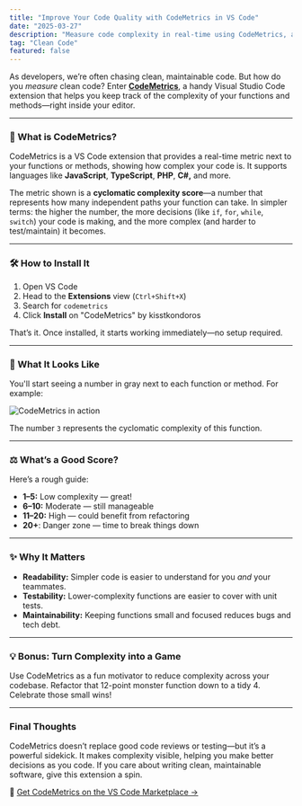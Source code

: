 ```yaml
---
title: "Improve Your Code Quality with CodeMetrics in VS Code"
date: "2025-03-27"
description: "Measure code complexity in real-time using CodeMetrics, a lightweight VS Code extension that helps you write cleaner, more maintainable code."
tag: "Clean Code"
featured: false
---
```


As developers, we’re often chasing clean, maintainable code. But how do you _measure_ clean code? Enter [**CodeMetrics**](https://marketplace.visualstudio.com/items?itemName=kisstkondoros.vscode-codemetrics), a handy Visual Studio Code extension that helps you keep track of the complexity of your functions and methods—right inside your editor.

---

### 🧠 What is CodeMetrics?

CodeMetrics is a VS Code extension that provides a real-time metric next to your functions or methods, showing how complex your code is. It supports languages like **JavaScript**, **TypeScript**, **PHP**, **C#,** and more.

The metric shown is a **cyclomatic complexity score**—a number that represents how many independent paths your function can take. In simpler terms: the higher the number, the more decisions (like `if`, `for`, `while`, `switch`) your code is making, and the more complex (and harder to test/maintain) it becomes.

---

### 🛠 How to Install It

1. Open VS Code
2. Head to the **Extensions** view (`Ctrl+Shift+X`)
3. Search for `codemetrics`
4. Click **Install** on "CodeMetrics" by kisstkondoros

That’s it. Once installed, it starts working immediately—no setup required.

---

### 👀 What It Looks Like

You'll start seeing a number in gray next to each function or method. For example:

<img src="/images/blog/improve-your-code-quality-with-codemetrics/img-codemetric-1.jpg" alt="CodeMetrics in action" />

The number `3` represents the cyclomatic complexity of this function.

---

### ⚖️ What’s a Good Score?

Here’s a rough guide:

- **1–5:** Low complexity — great!
- **6–10:** Moderate — still manageable
- **11–20:** High — could benefit from refactoring
- **20+**: Danger zone — time to break things down

---

### ✨ Why It Matters

- **Readability:** Simpler code is easier to understand for you _and_ your teammates.
- **Testability:** Lower-complexity functions are easier to cover with unit tests.
- **Maintainability:** Keeping functions small and focused reduces bugs and tech debt.

---

### 💡 Bonus: Turn Complexity into a Game

Use CodeMetrics as a fun motivator to reduce complexity across your codebase. Refactor that 12-point monster function down to a tidy 4. Celebrate those small wins!

---

### Final Thoughts

CodeMetrics doesn’t replace good code reviews or testing—but it’s a powerful sidekick. It makes complexity visible, helping you make better decisions as you code. If you care about writing clean, maintainable software, give this extension a spin.

🔗 [Get CodeMetrics on the VS Code Marketplace →](https://marketplace.visualstudio.com/items?itemName=kisstkondoros.vscode-codemetrics)
